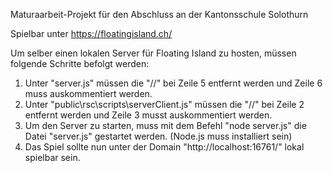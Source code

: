 Maturaarbeit-Projekt für den Abschluss an der Kantonsschule Solothurn

Spielbar unter https://floatingisland.ch/

Um selber einen lokalen Server für Floating Island zu hosten, müssen folgende Schritte befolgt werden:

1. Unter "server.js" müssen die "//" bei Zeile 5 entfernt werden und Zeile 6 muss auskommentiert werden.
2. Unter "public\rsc\scripts\serverClient.js" müssen die "//" bei Zeile 2 entfernt werden und Zeile 3 musst auskommentiert werden.
3. Um den Server zu starten, muss mit dem Befehl "node server.js" die Datei "server.js" gestartet werden. (Node.js muss installiert sein)
4. Das Spiel sollte nun unter der Domain "http://localhost:16761/" lokal spielbar sein.

